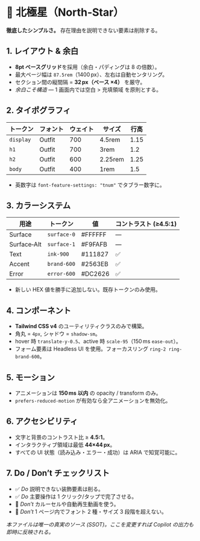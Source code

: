 # 🌟 北極星（North‑Star）
**徹底したシンプルさ。** 存在理由を説明できない要素は削除する。

## 1. レイアウト & 余白
- **8pt ベースグリッド**を採用（余白・パディングは 8 の倍数）。
- 最大ページ幅は `87.5rem`（1400 px）、左右は自動センタリング。
- セクション間の縦間隔 = **32 px（ベース ×4）** を厳守。
- *余白こそ構造* ― 1 画面内では空白 > 充填領域 を原則とする。

## 2. タイポグラフィ
| トークン | フォント | ウェイト | サイズ | 行高 |
|---------|----------|----------|--------|------|
| `display` | Outfit | 700 | 4.5rem | 1.15 |
| `h1`      | Outfit | 700 | 3rem   | 1.2  |
| `h2`      | Outfit | 600 | 2.25rem| 1.25 |
| `body`    | Outfit | 400 | 1rem   | 1.5  |
- 英数字は `font-feature-settings: "tnum"` でタブラー数字に。

## 3. カラーシステム
| 用途     | トークン        | 値        | コントラスト (≥4.5:1) |
|----------|-----------------|-----------|-----------------------|
| Surface  | `surface-0`     | #FFFFFF  | — |
| Surface‑Alt | `surface-1`  | #F9FAFB | — |
| Text     | `ink-900`       | #111827 | ✅ |
| Accent   | `brand-600`     | #2563EB | ✅ |
| Error    | `error-600`     | #DC2626 | ✅ |
- 新しい HEX 値を勝手に追加しない。既存トークンのみ使用。

## 4. コンポーネント
- **Tailwind CSS v4** のユーティリティクラスのみで構築。
- 角丸 = `4px`, シャドウ = `shadow-sm`。
- hover 時 `translate-y-0.5`、active 時 `scale-95`（150 ms `ease-out`）。
- フォーム要素は Headless UI を使用。フォーカスリング `ring-2 ring-brand-600`。

## 5. モーション
- アニメーションは **150 ms 以内** の opacity / transform のみ。
- `prefers-reduced-motion` が有効なら全アニメーションを無効化。

## 6. アクセシビリティ
- 文字と背景のコントラスト比 ≥ **4.5:1**。
- インタラクティブ領域は最低 **44×44 px**。
- すべての UI 状態（読み込み・エラー・成功）は ARIA で知覚可能に。

## 7. Do / Don’t チェックリスト
- ✅ *Do* 説明できない装飾要素は削る。
- ✅ *Do* 主要操作は 1 クリック/タップで完了させる。
- 🚫 *Don’t* カルーセルや自動再生動画を使う。
- 🚫 *Don’t* 1 ページ内でフォント 2 種・サイズ 3 段階を超えない。

_本ファイルは唯一の真実のソース (SSOT)。ここを変更すれば Copilot の出力も即時に反映される。_

